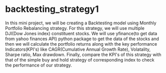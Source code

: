 # backtesting_strategy1
In this mini project, we will be creating a Backtesting model using Monthly Portfolio Rebalancing strategy. For this strategy, we will use multiple DJI(Dow Jones index) constituent stocks. We will use yfinance(to get data from yahoo finances API) python package to get the data of the stocks and then we will calculate the portfolio returns along with the key performance Indicators(KPI's) like CAGR(Cumulative Annual Growth Rate), Volatality, Sharpe ratio, Max drawdown. Finally, compare the KPI's of this strategy with that of the simple buy and hold strategy of corresponding index to check the performance of our strategy.
